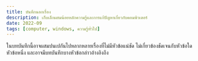 ```yaml
---
title: บันทึกนอกเรื่อง
description: เก็บเล็กผสมน้อยหลักความรู้และการแก้ปัญหาเกี่ยวกับคอมพิวเตอร์
date: 2022-09
tags: [computer, windows, ความรู้ทั่วไป]
---
```


ในบทบันทึกนี้อาจผสมปนเปกันไปหลากหลายเรื่องที่ไม่มีหัวข้อแน่ชัด ไม่เกี่ยวข้องชัดเจนกับหัวข้อใดหัวข้อหนึ่ง และอาจมีบทบันทึกบางหัวข้อกล่าวอ้างอิงถึง